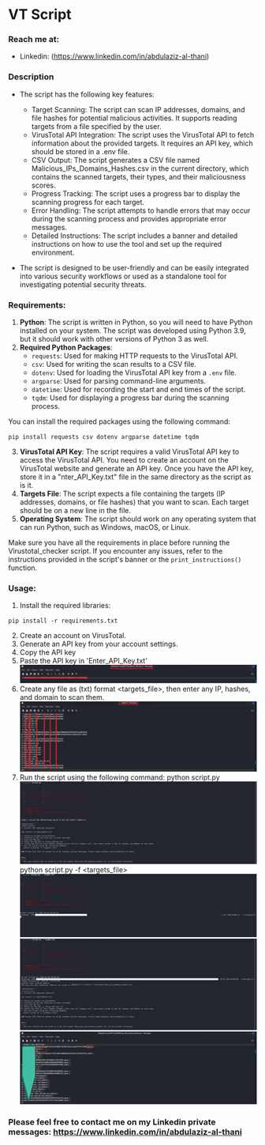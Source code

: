 # VT Script
### Reach me at:

- Linkedin: (https://www.linkedin.com/in/abdulaziz-al-thani)

### Description
* The script has the following key features:

    - Target Scanning: The script can scan IP addresses, domains, and file hashes for potential malicious activities. It supports reading targets from a file specified by the user.
    - VirusTotal API Integration: The script uses the VirusTotal API to fetch information about the provided targets. It requires an API key, which should be stored in a .env file.
    - CSV Output: The script generates a CSV file named Malicious_IPs_Domains_Hashes.csv in the current directory, which contains the scanned targets, their types, and their maliciousness scores.
    - Progress Tracking: The script uses a progress bar to display the scanning progress for each target.
    - Error Handling: The script attempts to handle errors that may occur during the scanning process and provides appropriate error messages.
    - Detailed Instructions: The script includes a banner and detailed instructions on how to use the tool and set up the required environment.

* The script is designed to be user-friendly and can be easily integrated into various security workflows or used as a standalone tool for investigating potential security threats.

### Requirements:
1. **Python**: The script is written in Python, so you will need to have Python installed on your system. The script was developed using Python 3.9, but it should work with other versions of Python 3 as well.
2. **Required Python Packages**:
   - `requests`: Used for making HTTP requests to the VirusTotal API.
   - `csv`: Used for writing the scan results to a CSV file.
   - `dotenv`: Used for loading the VirusTotal API key from a `.env` file.
   - `argparse`: Used for parsing command-line arguments.
   - `datetime`: Used for recording the start and end times of the script.
   - `tqdm`: Used for displaying a progress bar during the scanning process.
   
You can install the required packages using the following command:
```
pip install requests csv dotenv argparse datetime tqdm

```
3. **VirusTotal API Key**: The script requires a valid VirusTotal API key to access the VirusTotal API. You need to create an account on the VirusTotal website and generate an API key. Once you have the API key, store it in a "nter_API_Key.txt" file in the same directory as the script as is it.
4. **Targets File**: The script expects a file containing the targets (IP addresses, domains, or file hashes) that you want to scan. Each target should be on a new line in the file.
5. **Operating System**: The script should work on any operating system that can run Python, such as Windows, macOS, or Linux.

Make sure you have all the requirements in place before running the Virustotal_checker script. If you encounter any issues, refer to the instructions provided in the script's banner or the `print_instructions()` function.
### Usage:
1. Install the required libraries:
```
pip install -r requirements.txt

```
2. Create an account on VirusTotal.
3. Generate an API key from your account settings.
4. Copy the API key
5. Paste the API key in 'Enter_API_Key.txt'
![Enter_API_Key.txt.png](Enter_API_Key.txt.png)
7. Create any file as (txt) format <targets_file>, then enter any IP, hashes, and domain to scan them.
![target.txt.png](target.txt.png)
9. Run the script using the following command:
  python script.py
![Script.txt.png](Script.txt.png)
 python script.py -f <targets_file>
![running.png](running.png)
![finish.png](finish.png)
![Malicious_IPs_Domain.csv.png](Malicious_IPs_Domain.csv.png)
### Please feel free to contact me on my Linkedin private messages: https://www.linkedin.com/in/abdulaziz-al-thani
